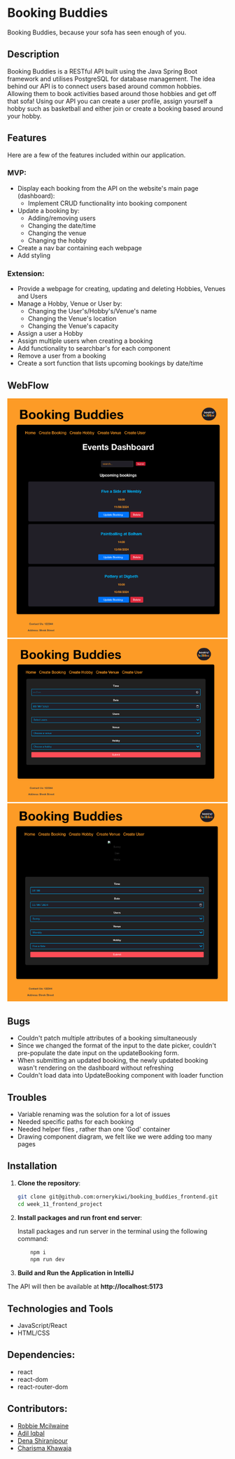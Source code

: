 # Booking Buddies

Booking Buddies, because your sofa has seen enough of you.

## Description

Booking Buddies is a RESTful API built using the Java Spring Boot framework and utilises PostgreSQL for database management. The idea behind our API is to connect users based around common hobbies. Allowing them to book activities based around those hobbies and get off that sofa! Using our API you can create a user profile, assign yourself a hobby such as basketball and either join or create a booking based around your hobby.

## Features

Here are a few of the features included within our application.

### MVP:

* Display each booking from the API on the website's main page (dashboard):
    * Implement CRUD functionality into booking component
* Update a booking by:
    * Adding/removing users
    * Changing the date/time
    * Changing the venue
    * Changing the hobby
* Create a nav bar containing each webpage
* Add styling

### Extension:

* Provide a webpage for creating, updating and deleting Hobbies, Venues and Users
* Manage a Hobby, Venue or User by:
    * Changing the User's/Hobby's/Venue's name
    * Changing the Venue's location
    * Changing the Venue's capacity
* Assign a user a Hobby
* Assign multiple users when creating a booking
* Add functionality to searchbar's for each component
* Remove a user from a booking
* Create a sort function that lists upcoming bookings by date/time

## WebFlow

![dashboard](week_11_frontend_project/src/assets/dashboard.png)
![create-booking](week_11_frontend_project/src/assets/create-booking.png)
![update-booking](week_11_frontend_project/src/assets/update-booking.png)

## Bugs

* Couldn't patch multiple attributes of a booking simultaneously
* Since we changed the format of the input to the date picker, couldn't pre-populate the date input on the updateBooking form. 
* When submitting an updated booking, the newly updated booking wasn't rendering on the dashboard without refreshing
* Couldn't load data into UpdateBooking component with loader function

## Troubles

* Variable renaming was the solution for a lot of issues
* Needed specific paths for each booking
* Needed helper files , rather than one 'God' container
* Drawing component diagram, we felt like we were adding too many pages

## Installation

1. **Clone the repository**:

   ```sh
   git clone git@github.com:ornerykiwi/booking_buddies_frontend.git
   cd week_11_frontend_project
   ```

2. **Install packages and run front end server**:

    Install packages and run server in the terminal using the following command:

    ```sh
        npm i
        npm run dev
    ```

3. **Build and Run the Application in IntelliJ**

The API will then be available at **http://localhost:5173**

## Technologies and Tools

* JavaScript/React
* HTML/CSS

## Dependencies:

* react
* react-dom
* react-router-dom

## Contributors:

* [Robbie Mcilwaine](https://github.com/robbiemcilwaine)
* [Adil Iqbal](https://github.com/AdilIqbal95)
* [Dena Shiranipour](https://github.com/dena-shiranipour)
* [Charisma Khawaja](https://github.com/ornerykiwi)
